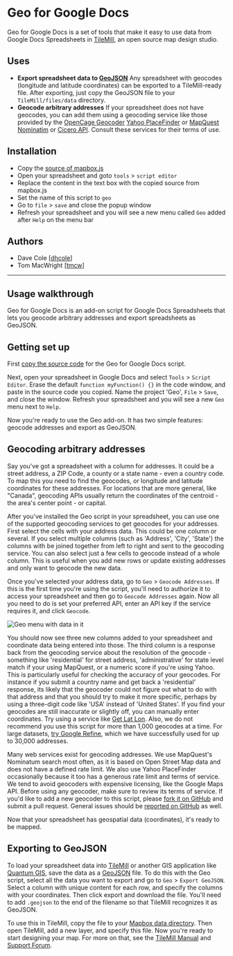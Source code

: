 # Geo for Google Docs

Geo for Google Docs is a set of tools that make it easy to use data from
Google Docs Spreadsheets in [TileMill](http://tilemill.com), an open source
map design studio.

## Uses

- **Export spreadsheet data to [GeoJSON](http://geojson.org/)**
  Any spreadsheet with geocodes (longitude and latitude
  coordinates) can be exported to a TileMill-ready
  file. After exporting, just copy the GeoJSON file to your
  `TileMill/files/data` directory. 
- **Geocode arbitrary addresses** If your spreadsheet does not have
  geocodes, you can add them using a geocoding service like those provided by the
  [OpenCage Geocoder](https://geocoder.opencagedata.com/)
  [Yahoo PlaceFinder](http://developer.yahoo.com/geo/placefinder/) or 
  [MapQuest Nominatim](http://developer.mapquest.com/web/products/open/nominatim) or 
  [Cicero API](https://cicero.azavea.com/docs/). 
  Consult these services for their terms of use.

## Installation

- Copy the [source of mapbox.js](https://raw.github.com/mapbox/geo-googledocs/master/MapBox.js)
- Open your spreadsheet and goto `tools` > `script editor`
- Replace the content in the text box with the copied source from mapbox.js
- Set the name of this script to `geo`
- Go to `file` > `save` and close the popup window
- Refresh your spreadsheet and you will see a new menu called `Geo` added after `Help` on the menu bar

## Authors

* Dave Cole [[dhcole](https://github.com/dhcole)]
* Tom MacWright [[tmcw](https://github.com/tmcw)]

------

## Usage walkthrough

Geo for Google Docs is an add-on script for Google Docs Spreadsheets that lets you geocode arbitrary addresses and export spreadsheets as GeoJSON.

## Getting set up

First [copy the source code](https://raw.github.com/mapbox/geo-googledocs/master/MapBox.js) for the Geo for Google Docs script.

Next, open your spreadsheet in Google Docs and select `Tools` > `Script Editor`. Erase the default `function myFunction() {}` in the code window, and paste in the source code you copied. Name the project 'Geo', `File` > `Save`, and close the window. Refresh your spreadsheet and you will see a new `Geo` menu next to `Help`.

Now you're ready to use the Geo add-on. It has two simple features: geocode addresses and export as GeoJSON.

## Geocoding arbitrary addresses

Say you've got a spreadsheet with a column for addresses. It could be a street address, a ZIP Code, a county or a state name - even a country code. To map this you need to find the geocodes, or longitude and latitude coordinates for these addresses. For locations that are more general, like "Canada", geocoding APIs usually return the coordinates of the centroid - the area's center point - or capital.

After you've installed the Geo script in your spreadsheet, you can use one of the supported geocoding services to get geocodes for your addresses. First select the cells with your address data. This could be one column or several. If you select multiple columns (such as 'Address', 'City', 'State') the columns with be joined together from left to right and sent to the geocoding service. You can also select just a few cells to geocode instead of a whole column. This is useful when you add new rows or update existing addresses and only want to geocode the new data.

Once you've selected your address data, go to `Geo` > `Geocode Addresses`. If this is the first time you're using the script, you'll need to authorize it to access your spreadsheet and then go to `Geocode Addresses` again. Now all you need to do is set your preferred API, enter an API key if the service requires it, and click `Geocode`.

![Geo menu with data in it](https://farm7.static.flickr.com/6044/6237508379_58021d70c5.jpg)

You should now see three new columns added to your spreadsheet and coordinate data being entered into those. The third column is a response back from the geocoding service about the resolution of the geocode - something like 'residential' for street address, 'administrative' for state level match if your using MapQuest, or a numeric score if you're using Yahoo. This is particularly useful for checking the accuracy of your geocodes. For instance if you submit a country name and get back a 'residential' response, its likely that the geocoder could not figure out what to do with that address and that you should try to make it more specific, perhaps by using a three-digit code like 'USA' instead of 'United States'. If you find your geocodes are still inaccurate or slightly off, you can manually enter coordinates. Try using a service like [Get Lat Lon](http://www.getlatlon.com/). Also, we do not recommend you use this script for more than 1,000 geocodes at a time. For large datasets, [try Google Refine](http://support.mapbox.com/kb/tilemill/converting-addresses-in-spreadsheets-to-custom-maps-in-tilemill), which we have successfully used for up to 30,000 addresses.

Many web services exist for geocoding addresses. We use MapQuest's Nominatum search most often, as it is based on Open Street Map data and does not have a defined rate limit. We also use Yahoo PlaceFinder occasionally because it too has a generous rate limit and terms of service. We tend to avoid geocoders with expensive licensing, like the Google Maps API. Before using any geocoder, make sure to review its terms of service. If you'd like to add a new geocoder to this script, please [fork it on GitHub](https://github.com/mapbox/geo-googledocs) and submit a pull request. General issues should be [reported on GitHub](https://github.com/mapbox/geo-googledocs/issues) as well.

Now that your spreadsheet has geospatial data (coordinates), it's ready to be mapped.

## Exporting to GeoJSON

To load your spreadsheet data into [TileMill](http://mapbox.com/tilemill) or another GIS application like [Quantum GIS](http://www.qgis.org/), save the data as a [GeoJSON](http://geojson.org/) file. To do this with the Geo script, select all the data you want to export and go to `Geo` > `Export GeoJSON`. Select a column with unique content for each row, and specify the columns with your coordinates. Then click export and download the file. You'll need to add `.geojson` to the end of the filename so that TileMill recognizes it as GeoJSON.

To use this in TileMill, copy the file to your [Mapbox data directory](http://mapbox.com/tilemill/docs/manual/files-directories/). Then open TileMill, add a new layer, and specify this file. Now you're ready to start designing your map. For more on that, see the [TileMill Manual](http://mapbox.com/tilemill/docs/manual/) and [Support Forum](http://support.mapbox.com/discussions/tilemill).
